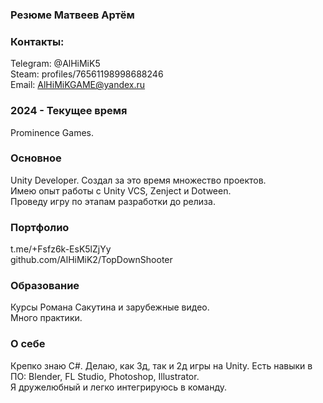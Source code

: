 ### Резюме Матвеев Артём

### Контакты:
Telegram: @AlHiMiK5  
Steam: profiles/76561198998688246  
Email: AlHiMiKGAME@yandex.ru  

### 2024 - Текущее время  
Prominence Games.

### Основное
Unity Developer.
Создал за это время множество проектов.  
Имею опыт работы с Unity VCS, Zenject и Dotween.  
Проведу игру по этапам разработки до релиза.

### Портфолио
t.me/+Fsfz6k-EsK5lZjYy  
github.com/AlHiMiK2/TopDownShooter

### Образование 
Курсы Романа Сакутина и зарубежные видео.  
Много практики.

### О себе
Крепко знаю C#. Делаю, как 3д, так и 2д игры на Unity. 
Есть навыки в ПО: Blender, FL Studio, Photoshop, Illustrator.  
Я дружелюбный и легко интегрируюсь в команду.

